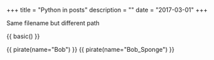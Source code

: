 +++
title = "Python in posts"
description = ""
date = "2017-03-01"
+++

Same filename but different path

{{ basic() }}

{{ pirate(name="Bob") }}
{{ pirate(name="Bob_Sponge") }}


